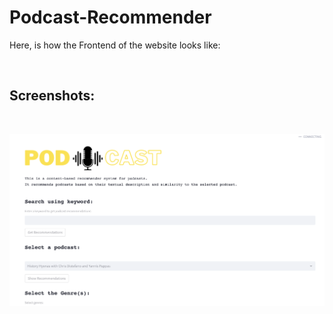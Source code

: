 # Podcast-Recommender

Here, is how the Frontend of the website looks like:

<br>

## Screenshots:

<br>

![Front-Page](./data/img1.png)
